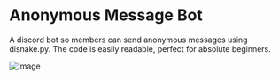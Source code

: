 # Anonymous Message Bot
A discord bot so members can send anonymous messages using disnake.py. The code is easily readable, perfect for absolute beginners.

![image](https://user-images.githubusercontent.com/96952506/204099748-5d8bba60-67dd-41ca-a398-6d9e51b19567.png)
